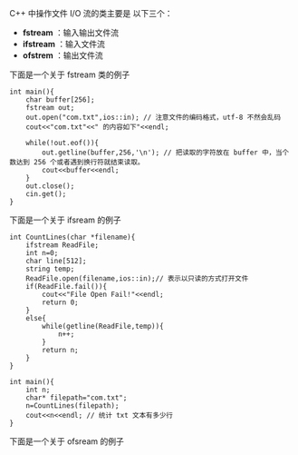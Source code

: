 
C++ 中操作文件 I/O 流的类主要是 以下三个：

- **fstream** ：输入输出文件流
- **ifstream** ：输入文件流
- **ofstrem** ：输出文件流

下面是一个关于 fstream 类的例子

```
int main(){
	char buffer[256];
	fstream out;
	out.open("com.txt",ios::in); // 注意文件的编码格式，utf-8 不然会乱码 
	cout<<"com.txt"<<" 的内容如下"<<endl;
	
	while(!out.eof()){
		out.getline(buffer,256,'\n'); // 把读取的字符放在 buffer 中，当个数达到 256 个或者遇到换行符就结束读取。 
		cout<<buffer<<endl;
	}
	out.close();
	cin.get();
} 
```

下面是一个关于 ifsream 的例子

```
int CountLines(char *filename){
	ifstream ReadFile;
	int n=0;
	char line[512];
	string temp;
	ReadFile.open(filename,ios::in);// 表示以只读的方式打开文件
	if(ReadFile.fail()){
		cout<<"File Open Fail!"<<endl;
		return 0;
	} 
	else{
		while(getline(ReadFile,temp)){
			n++;
		}
		return n;
	}
}

int main(){
	int n;
	char* filepath="com.txt";
	n=CountLines(filepath);
	cout<<n<<endl; // 统计 txt 文本有多少行
} 
```

下面是一个关于 ofsream 的例子
